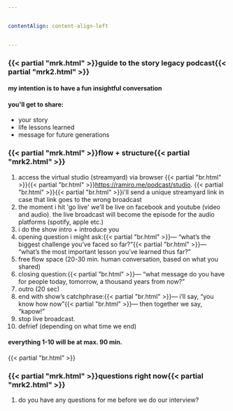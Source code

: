 ```yaml
---


contentAlign: content-align-left


---
```

### {{< partial "mrk.html" >}}guide to the story legacy podcast{{< partial "mrk2.html" >}}
#### my intention is to have a fun insightful conversation
#### you'll get to share:
- your story
- life lessons learned
- message for future generations

### {{< partial "mrk.html" >}}flow + structure{{< partial "mrk2.html" >}}
1. access the virtual studio (streamyard) via browser {{< partial "br.html" >}}{{< partial "br.html" >}}https://ramiro.me/podcast/studio. {{< partial "br.html" >}}{{< partial "br.html" >}}i'll send a unique streamyard link in case that link goes to the wrong broadcast
2. the moment i hit 'go live' we'll be live on facebook and youtube (video and audio). the live broadcast will become the episode for the audio platforms (spotify, apple etc.)
3. i do the show intro + introduce you
4. opening question i might ask:{{< partial "br.html" >}}— “what’s the biggest challenge you’ve faced so far?”{{< partial "br.html" >}}— “what’s the most important lesson you’ve learned thus far?”
5. free flow space (20-30 min. human conversation, based on what you shared)
6. closing question:{{< partial "br.html" >}}— “what message do you have for people today, tomorrow, a thousand years from now?”
7. outro (20 sec)
8. end with show’s catchphrase:{{< partial "br.html" >}}— i’ll say, “you know how now”{{< partial "br.html" >}}— then together we say, “kapow!”
9. stop live broadcast.
10. defrief (depending on what time we end)

#### everything 1-10 will be at max. 90 min.
{{< partial "br.html" >}}
### {{< partial "mrk.html" >}}questions right now{{< partial "mrk2.html" >}}
1. do you have any questions for me before we do our interview?
